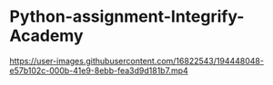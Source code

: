 # Python-assignment-Integrify-Academy

https://user-images.githubusercontent.com/16822543/194448048-e57b102c-000b-41e9-8ebb-fea3d9d181b7.mp4
